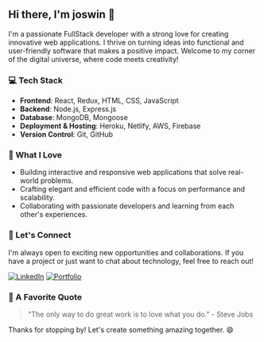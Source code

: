 ## Hi there, I'm joswin 👋

I'm a passionate FullStack developer with a strong love for creating innovative web applications. 
I thrive on turning ideas into functional and user-friendly software that makes a positive impact. 
Welcome to my corner of the digital universe, where code meets creativity!

### 💻 Tech Stack

- **Frontend**: React, Redux, HTML, CSS, JavaScript
- **Backend**: Node.js, Express.js
- **Database**: MongoDB, Mongoose
- **Deployment & Hosting**: Heroku, Netlify, AWS, Firebase
- **Version Control**: Git, GitHub

### 🚀 What I Love

- Building interactive and responsive web applications that solve real-world problems.
- Crafting elegant and efficient code with a focus on performance and scalability.
- Collaborating with passionate developers and learning from each other's experiences.

### 🌟 Let's Connect

I'm always open to exciting new opportunities and collaborations. If you have a project or just want to chat about technology, feel free to reach out!

[![LinkedIn](https://www.linkedin.com/feed/?doFeedRefresh=true&nis=true&lipi=urn%3Ali%3Apage%3Ad_flagship3_feed%3BQFJpnjjPSKyBmX67doiYYA%3D%3D)](https://www.linkedin.com/in/joswin18/)
[![Portfolio](https://img.shields.io/badge/Portfolio-Visit-green)](https://yourportfolio.com)

### 🌄 A Favorite Quote

> "The only way to do great work is to love what you do." - Steve Jobs

Thanks for stopping by! Let's create something amazing together. 😄


<!---
joswin18/joswin18 is a ✨ special ✨ repository because its `README.md` (this file) appears on your GitHub profile.
You can click the Preview link to take a look at your changes.
--->
